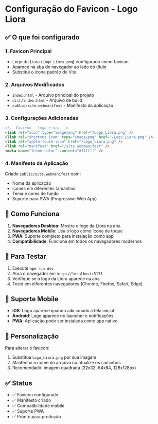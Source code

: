 # Configuração do Favicon - Logo Liora

## ✅ O que foi configurado

### 1. **Favicon Principal**
- Logo da Liora (`Logo_Liora.png`) configurado como favicon
- Aparece na aba do navegador ao lado do título
- Substitui o ícone padrão do Vite

### 2. **Arquivos Modificados**
- `index.html` - Arquivo principal do projeto
- `dist/index.html` - Arquivo de build
- `public/site.webmanifest` - Manifesto da aplicação

### 3. **Configurações Adicionadas**

```html
<!-- Favicon - Logo Liora -->
<link rel="icon" type="image/png" href="/Logo_Liora.png" />
<link rel="shortcut icon" type="image/png" href="/Logo_Liora.png" />
<link rel="apple-touch-icon" href="/Logo_Liora.png" />
<link rel="manifest" href="/site.webmanifest" />
<meta name="theme-color" content="#ffffff" />
```

### 4. **Manifesto da Aplicação**
Criado `public/site.webmanifest` com:
- Nome da aplicação
- Ícones em diferentes tamanhos
- Tema e cores de fundo
- Suporte para PWA (Progressive Web App)

## 🎯 **Como Funciona**

1. **Navegadores Desktop**: Mostra o logo da Liora na aba
2. **Navegadores Mobile**: Usa o logo como ícone de toque
3. **PWA**: Suporte completo para instalação como app
4. **Compatibilidade**: Funciona em todos os navegadores modernos

## 🔧 **Para Testar**

1. Execute `npm run dev`
2. Abra o navegador em `http://localhost:5173`
3. Verifique se o logo da Liora aparece na aba
4. Teste em diferentes navegadores (Chrome, Firefox, Safari, Edge)

## 📱 **Suporte Mobile**

- **iOS**: Logo aparece quando adicionado à tela inicial
- **Android**: Logo aparece no launcher e notificações
- **PWA**: Aplicação pode ser instalada como app nativo

## 🎨 **Personalização**

Para alterar o favicon:
1. Substitua `Logo_Liora.png` por sua imagem
2. Mantenha o nome do arquivo ou atualize os caminhos
3. Recomendado: imagem quadrada (32x32, 64x64, 128x128px)

## ✅ **Status**

- ✅ Favicon configurado
- ✅ Manifesto criado
- ✅ Compatibilidade mobile
- ✅ Suporte PWA
- ✅ Pronto para produção
